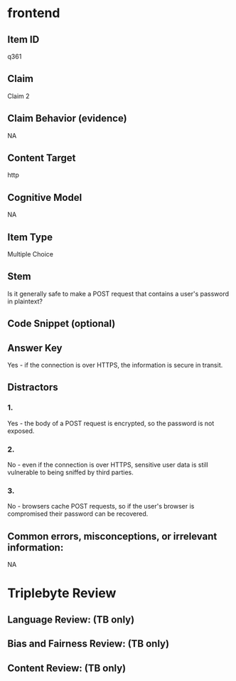 # frontend

## Item ID
q361

## Claim
Claim 2

## Claim Behavior (evidence)
NA

## Content Target
http

## Cognitive Model
NA

## Item Type
Multiple Choice

## Stem
Is it generally safe to make a POST request that contains a user's password in plaintext?

## Code Snippet (optional)


## Answer Key
Yes - if the connection is over HTTPS, the information is secure in transit.

## Distractors

### 1.
Yes - the body of a POST request is encrypted, so the password is not exposed.

### 2.
No - even if the connection is over HTTPS, sensitive user data is still vulnerable to being sniffed by third parties.

### 3.
No - browsers cache POST requests, so if the user's browser is compromised their password can be recovered.

## Common errors, misconceptions, or irrelevant information:
NA

# Triplebyte Review


## Language Review: (TB only)


## Bias and Fairness Review: (TB only)


## Content Review: (TB only)

